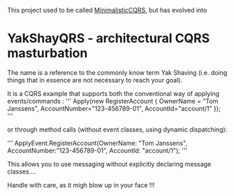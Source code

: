 This project used to be called [MinimalisticCQRS](https://github.com/ToJans/MinimalisticCQRS/), but has evolved into
# YakShayQRS - architectural CQRS masturbation

The name is a reference to the commonly know term Yak Shaving (i.e. doing things that in 
essence are not necessary to reach your goal).

It is a CQRS example that supports both the conventional way of applying events/commands :
'''
Apply(new RegisterAccount {
  OwnerName = "Tom Janssens",
  AccountNumber="123-456789-01",
  AccountId="account/1"
});
'''

or through method calls (without event classes, using dynamic dispatching):

'''
ApplyEvent.RegisterAccount(OwnerName: "Tom Janssens", AccountNumber:"123-456789-01", AccountId: "account/1");
'''

This allows you to use messaging without explicitly declaring message classes....

Handle with care, as it migh blow up in your face !!!